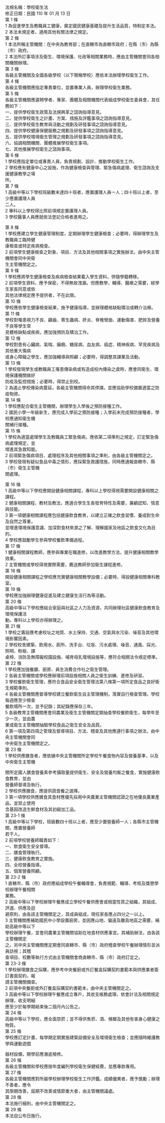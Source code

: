 法規名稱：學校衛生法  
修正日期：民國 110 年 01 月 13 日  
第 1 條  
1 為促進學生及教職員工健康，奠定國民健康基礎及提升生活品質，特制定本法。  
2 本法未規定者，適用其他有關法律之規定。  
第 2 條  
1 本法所稱主管機關：在中央為教育部；在直轄市為直轄市政府；在縣（市）為縣（市）政府。  
2 本法所訂事項涉及衛生、環境保護、社政等相關業務時，應由主管機關會同各相關機關辦理。  
第 3 條  
各級主管機關及全國各級學校（以下簡稱學校）應依本法辦理學校衛生工作。  
第 4 條  
各級主管機關應指定專責單位，並置專業人員，辦理學校衛生業務。  
第 5 條  
各級主管機關應遴聘學者、專家、團體及相關機關代表組成學校衛生委員會，其任務如下：  
一、提供學校衛生政策及法規興革之諮詢指導意見。  
二、提供學校衛生之計畫、方案、措施及評鑑事項之諮詢指導意見。  
三、提供學校衛生教育與活動之規劃及研發事項之諮詢指導意見。  
四、提供學校健康保健服務之規劃及研發事項之諮詢指導意見。  
五、提供學校環境衛生管理之規劃及研發事項之諮詢指導意見。  
六、協調相關機關、團體推展學校衛生事項。  
七、其他推展學校衛生之諮詢事項。  
第 6 條  
1 學校應指定單位或專責人員，負責規劃、設計、推動學校衛生工作。  
2 學校應有健康中心之設施，作為健康檢查與管理、緊急傷病處理、衛生諮詢及支援健康教學之場  
所。  
第 7 條  
1 高級中等以下學校班級數未達四十班者，應置護理人員一人；四十班以上者，至少應置護理人員  
二人。  
2 專科以上學校得比照前項規定置護理人員。  
3 學校醫事人員應就依法登記合格者進用之。  


第 8 條  
1 學校應建立學生健康管理制度，定期辦理學生健康檢查；必要時，得辦理學生及教職員工臨時健  
康檢查或特定疾病檢查。  
2 前項學生健康檢查之對象、項目、方法及其他相關事項之實施辦法，由中央主管機關會同中央衛  
生主管機關定之。  
第 9 條  
1 學校應將學生健康檢查及疾病檢查結果載入學生資料，併隨學籍轉移。  
2 前項學生資料，應予保密，不得無故洩漏。但應教學、輔導、醫療之需要，經學生家長同意或依  
其他法律規定應予提供者，不在此限。  
第 10 條  
學校應依學生健康檢查結果，施予健康指導，並辦理體格缺點矯治或轉介治療。  
第 11 條  
學校對罹患視力不良、齲齒、寄生蟲病、肝炎、脊椎彎曲、運動傷害、肥胖及營養不良等學生常  
見體格缺點或疾病，應加強預防及矯治工作。  
第 12 條  
學校對患有心臟病、氣喘、癲癇、糖尿病、血友病、癌症、精神疾病、罕見疾病及其他重大傷病  
或身心障礙之學生，應加強輔導與照顧；必要時，得調整其課業及活動。  
第 13 條  
1 學校發現學生或教職員工罹患傳染病或有造成校內傳染之虞時，應會同衛生、環境保護機關做好  
防疫及監控措施；必要時，得禁止到校。  
2 為遏止學校傳染病蔓延，各級主管機關得命其停課。並應協助學校備置適當之防疫物資。  
第 14 條  
1 學校應配合衛生主管機關，辦理學生入學後之預防接種工作。  
2 國民小學一年級新生，應完成入學前之預防接種；入學前未完成預防接種者，學校應通知衛生機  
關補行接種。  
第 15 條  
1 學校為適當處理學生及教職員工緊急傷病，應依第二項準則之規定，訂定緊急傷病處理規定，並  
增進其急救知能。  
2 前項緊急傷病項目、處理程序及其他相關事項之準則，由各級主管機關定之。  
3 學校發現有疑似食品中毒之情形，應採緊急救護措施，同時應通報直轄市、縣（市）衛生主管機  
關處理。  


第 16 條  
1 高級中等以下學校應開設健康相關課程，專科以上學校得視需要開設健康相關之課程。  
2 健康相關課程、教材及教法，應適合學生生長發育特性及需要，兼顧認知、情意與技能。  
3 第一項健康相關課程應包括健康飲食教育，以建立正確之飲食習慣、養成對生命及自然之尊重，  
並增進環境保護意識、加深對食材來源之了解、理解國家及地區之飲食文化為目的。  
4 學校應鼓勵學生參與學校餐飲準備過程。  
第 17 條  
1 健康相關課程教師，應參與專業在職進修，以改進教學方法，提升健康相關教學效果。  
2 主管機關或學校得視實際需要，薦送教師參加衛生課程進修。  
第 18 條  
開設健康相關課程之學校應充實健康相關教學設備；必要時，得設健康相關專科教室。  
第 19 條  
學校應加強辦理健康促進及建立健康生活行為等活動。  
第 20 條  
高級中等以下學校應結合家庭與社區之人力及資源，共同辦理社區健康飲食教育及環境保護活  
動。專科以上學校亦得辦理之。  
第 21 條  
1 學校之籌設應考慮校址之地質、水土保持、交通、空氣與水污染、噪音及其他環境影響因素。  
2 學校校舍建築、飲用水、廁所、洗手台、垃圾、污水處理、噪音、通風、採光、照明、粉板、課  
桌椅、消防及無障礙校園設施、哺育母乳環境設施等，應符合相關法令規定標準。  
第 22 條  
1 學校應加強餐廳、廚房、員生消費合作社之衛生管理。  
2 各級主管機關或學校應辦理前項設施相關人員之衛生訓練、進修及研習。  
3 學校餐飲衛生管理，應符合食品安全衛生管理法第八條第一項所定食品之良好衛生規範準則。  
4 各級主管機關應督導學校建立餐飲衛生自主管理機制，落實自行檢查管理。學校每週應至少檢查  
餐飲場所一次，並予記錄；其紀錄應保存三年。  
5 各級教育主管機關應會同農業及衛生主管機關定期抽查學校餐飲衛生，每學年至少一次，並由農  
業或衛生主管機關抽驗學校食品之衛生安全及品質。  
6 第一項及第四項之管理及督導項目、方法、稽查及其他應遵行事項之辦法，由中央主管機關會同  
中央衛生主管機關定之。  
第 23 條  
1 學校供應膳食者，應依據中央主管機關所定學校午餐食物內容及營養基準，以及中央衛生主管機  


關所定國人膳食營養素參考攝取量提供衛生、安全及營養均衡之餐食，實施健康飲食教育，並由  
營養師督導及執行。  
2 學校供應膳食，應提供蔬食餐之選擇。  
3 第一項學校供應膳食其食材應優先採用中央農業主管機關認證之在地優良農業產品，並禁止使用  
含基因改造生鮮食材及其初級加工品。  
第 23-1 條  
1 高級中等以下學校，班級數四十班以上者，應至少置營養師一人；各縣市主管機關，應置營養師  
若干人。  
2 前項學校營養師職責如下：  
一、飲食衛生安全督導。  
二、膳食管理執行。  
三、健康飲食教育之實施。  
四、全校營養指導。  
五、個案營養照顧。  
第 23-2 條  
1 直轄市、縣（市）政府應組成學校午餐輔導會，負責規範、輔導、考核及獎懲學校辦理午餐相關  
業務。  
2 高級中等以下學校辦理午餐應成立學校午餐供應會或相當性質之組織，其組成、評選、供應及迴  
避原則，由各該主管機關定之，其成員組成，現任家長應占四分之一以上。  
3 主管機關應補助國民中小學設置廚房，並因應山地、偏遠及離島地區之需要，補助高級中等以下  
學校辦理午餐，並會同農業主管機關協助在地食材供應事宜。其補助辦法，由各該主管機關定  
之。另中央主管機關應定期會同直轄市、縣（市）政府稽查學校午餐辦理情形並派員訪視；其稽  
查項目、校數等執行方式由主管機關會商直轄市、縣（市）政府訂定之。  
第 23-3 條  
1 學校辦理膳食之採購，應參考中央餐廚或外訂餐盒採購契約書範本與供應業者簽訂書面契約，報  
請主管機關備查。  
2 前項中央餐廚或外訂餐盒採購契約書範本，由中央主管機關定之。  
3 高級中等以下學校辦理午餐應成立專戶，其收支帳務處理，依會計法及相關規定辦理，收支明細  
應至少於每學期結束後二個月內公告之。  
第 24 條  
高級中等以下學校，應全面禁菸；並不得供售菸、酒、檳榔及其他有害身心健康之物質。  
第 25 條  
學校應訂定計畫，每學期定期實施建築設備安全及環境衛生檢查；並應隨時維護教學與運動遊戲  


器材設備，開學前應澈底檢修。  
第 26 條  
各級主管機關和學校應按年度編列學校衛生保健經費，並應專款專用。  
第 27 條  
各級主管機關應對所屬學校辦理學校衛生工作評鑑，成績優異者，應予獎勵；辦理不善者，應令  
其限期改善，屆期不改善或情節重大者，由主管機關議處。  
第 28 條  
本法施行細則，由中央主管機關定之。  
第 29 條  
本法自公布日施行。  


